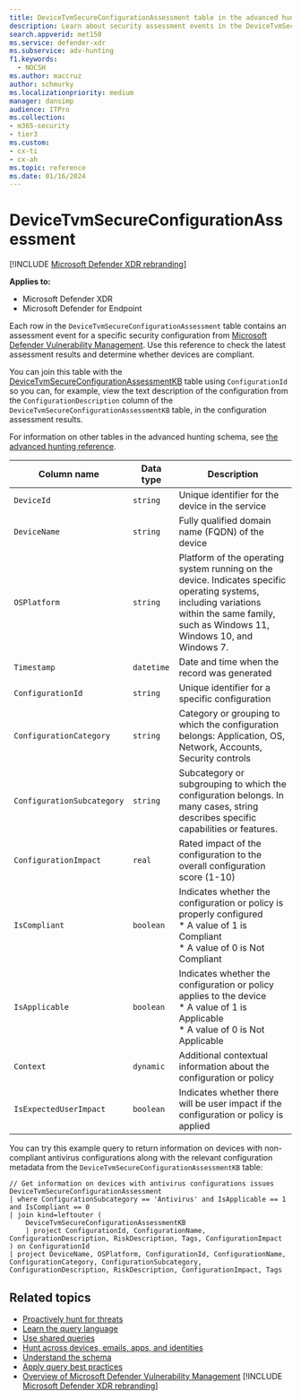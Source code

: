 ```yaml
---
title: DeviceTvmSecureConfigurationAssessment table in the advanced hunting schema
description: Learn about security assessment events in the DeviceTvmSecureConfigurationAssessment table of the advanced hunting schema. These events provide device information, security configuration details, impact, and compliance information.
search.appverid: met150
ms.service: defender-xdr
ms.subservice: adv-hunting
f1.keywords: 
  - NOCSH
ms.author: maccruz
author: schmurky
ms.localizationpriority: medium
manager: dansimp
audience: ITPro
ms.collection: 
- m365-security
- tier3
ms.custom: 
- cx-ti
- cx-ah
ms.topic: reference
ms.date: 01/16/2024
---
```


# DeviceTvmSecureConfigurationAssessment

[!INCLUDE [Microsoft Defender XDR rebranding](../includes/microsoft-defender.md)]


**Applies to:**
- Microsoft Defender XDR
- Microsoft Defender for Endpoint

Each row in the `DeviceTvmSecureConfigurationAssessment` table contains an assessment event for a specific security configuration from [Microsoft Defender Vulnerability Management](/windows/security/threat-protection/microsoft-defender-atp/next-gen-threat-and-vuln-mgt). Use this reference to check the latest assessment results and determine whether devices are compliant.

You can join this table with the [DeviceTvmSecureConfigurationAssessmentKB](advanced-hunting-devicetvmsecureconfigurationassessmentkb-table.md) table using `ConfigurationId` so you can, for example, view the text description of the configuration from the `ConfigurationDescription` column of the `DeviceTvmSecureConfigurationAssessmentKB` table, in the configuration assessment results.

For information on other tables in the advanced hunting schema, see [the advanced hunting reference](advanced-hunting-schema-tables.md).

| Column name | Data type | Description |
|-------------|-----------|-------------|
| `DeviceId` | `string` | Unique identifier for the device in the service |
| `DeviceName` | `string` | Fully qualified domain name (FQDN) of the device |
| `OSPlatform` | `string` | Platform of the operating system running on the device. Indicates specific operating systems, including variations within the same family, such as Windows 11, Windows 10, and Windows 7.|
| `Timestamp` | `datetime` | Date and time when the record was generated |
| `ConfigurationId` | `string` | Unique identifier for a specific configuration |
| `ConfigurationCategory` | `string` | Category or grouping to which the configuration belongs: Application, OS, Network, Accounts, Security controls |
| `ConfigurationSubcategory` | `string` | Subcategory or subgrouping to which the configuration belongs. In many cases,  string describes specific capabilities or features. |
| `ConfigurationImpact` | `real` | Rated impact of the configuration to the overall configuration score (1-10) |
| `IsCompliant` | `boolean` | Indicates whether the configuration or policy is properly configured <br /> * A value of 1 is Compliant<br /> * A value of 0 is Not Compliant|
| `IsApplicable` | `boolean` | Indicates whether the configuration or policy applies to the device <br /> * A value of 1 is Applicable<br /> * A value of 0 is Not Applicable |
| `Context` | `dynamic` | Additional contextual information about the configuration or policy |
| `IsExpectedUserImpact` | `boolean` | Indicates whether there will be user impact if the configuration or policy is applied |

You can try this example query to return information on devices with non-compliant antivirus configurations along with the relevant configuration metadata from the `DeviceTvmSecureConfigurationAssessmentKB` table:

```kusto
// Get information on devices with antivirus configurations issues
DeviceTvmSecureConfigurationAssessment
| where ConfigurationSubcategory == 'Antivirus' and IsApplicable == 1 and IsCompliant == 0
| join kind=leftouter (
    DeviceTvmSecureConfigurationAssessmentKB
    | project ConfigurationId, ConfigurationName, ConfigurationDescription, RiskDescription, Tags, ConfigurationImpact
) on ConfigurationId
| project DeviceName, OSPlatform, ConfigurationId, ConfigurationName, ConfigurationCategory, ConfigurationSubcategory, ConfigurationDescription, RiskDescription, ConfigurationImpact, Tags
```

## Related topics

- [Proactively hunt for threats](advanced-hunting-overview.md)
- [Learn the query language](advanced-hunting-query-language.md)
- [Use shared queries](advanced-hunting-shared-queries.md)
- [Hunt across devices, emails, apps, and identities](advanced-hunting-query-emails-devices.md)
- [Understand the schema](advanced-hunting-schema-tables.md)
- [Apply query best practices](advanced-hunting-best-practices.md)
- [Overview of Microsoft Defender Vulnerability Management](/windows/security/threat-protection/microsoft-defender-atp/next-gen-threat-and-vuln-mgt)
[!INCLUDE [Microsoft Defender XDR rebranding](../includes/defender-m3d-techcommunity.md)]
